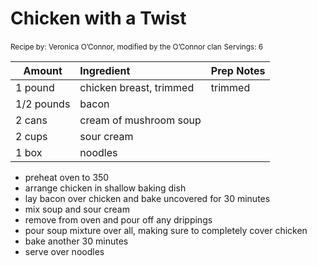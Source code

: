 # Chicken with a Twist

<small>Recipe by: Veronica O’Connor, modified by the O’Connor clan</small>
<small>Servings: 6</small>

| Amount     | Ingredient              | Prep Notes |
| ---------- | :---------------------- | :--------- |
| 1 pound    | chicken breast, trimmed | trimmed    |
| 1/2 pounds | bacon                   |            |
| 2 cans     | cream of mushroom soup  |            |
| 2 cups     | sour cream              |            |
| 1 box      | noodles                 |            |

- preheat oven to 350
- arrange chicken in shallow baking dish
- lay bacon over chicken and bake uncovered for 30 minutes
- mix soup and sour cream
- remove from oven and pour off any drippings
- pour soup mixture over all, making sure to completely cover chicken
- bake another 30 minutes
- serve over noodles

